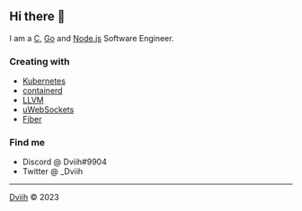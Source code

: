 ## Hi there 👋

I am a [C](https://en.wikipedia.org/wiki/C_(programming_language)), [Go](https://go.dev/) and [Node.js](https://nodejs.org/en/) Software Engineer.
### Creating with
- [Kubernetes](https://kubernetes.io/)
- [containerd](https://containerd.io/)
- [LLVM](https://llvm.org/)
- [uWebSockets](https://github.com/uNetworking/uWebSockets)
- [Fiber](https://github.com/gofiber/fiber)
### Find me
- Discord @ Dviih#9904
- Twitter @ _Dviih

---
[Dviih](https://github.com/Dviih) © 2023
